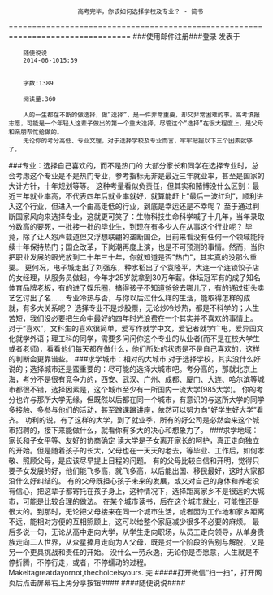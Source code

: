                       高考完毕，你该如何选择学校及专业？ - 简书
================================================================================
###使用邮件注册###登录        发表于


        
        随便说说
        2014-06-1015:39


        字数:1389

        阅读量:360

        人的一生都在不断的做选择，做”选择”，是一件非常重要，却又非常困难的事。高考填报志愿，可能是一个年轻人这辈子做出的第一个重大选择，尽管这个“选择”在很大程度上，是父母和亲朋帮忙给做的。
        无论你的考分高低、专业文理，对于选择学校及专业而言，牢牢把握以下三个因素就够了。
###专业：选择自己喜欢的，而不是热门的        大部分家长和同学在选择专业时，总会考虑这个专业是不是热门专业，参考指标无非是最近三年就业率，甚至是国家的大计方针，十年规划等等。
        这种考量看似负责任，但其实和赌博没什么区别：最近三年就业率高，不代表四年后就业率就好，就算能赶上”最后一波红利”，顺利进入这个行业，但进入一个由高走低的行业，到底是幸运还是不幸呢？
        至于通过判断国家风向来选择专业，这就更可笑了：生物科技生命科学喊了十几年，当年录取分数高的要死，一批接一批的毕业生，到现在有多少人在从事这个行业呢？
        毕竟，除了让人怨声载道但又浮想联翩的垄断国企，目前来看没有任何一个领域能持续十年保持热门；国企改革，下岗潮再度上演，也是不可预测的事情。然而，当你把职业发展的眼光放到二十年三十年，你就知道是否"热门"，其实真的没那么重要。
        更何况，电子城走出了刘强东，种水稻出了个袁隆平，大连一个连锁饺子店的女经理，从服务员做起，今年才25岁就拿到30万年薪。体坛冠军有的成了知名体育品牌老板，有的进了娱乐圈，搞得孩子不知道爸爸去哪儿了，有的通过街头卖艺乞讨出了名......
        专业冷热与否，与你以后过什么样的生活，能取得怎样的成就，有多大关系呢？
        选择专业不是炒股票，无论炒冷炒热，都是不科学的；人生苦短，我们没必要把生命中最好的四年时光浪费在一个其实并不喜欢的事情上。
        对于“喜欢”，文科生的喜欢很简单，爱写作就学中文，爱记者就学广电，爱异国文化就学外语；理工科的同学，需要多问问你这个专业的从业者(而不是在校大学生或者老师)，看看他们每天都在做什么，他们所处的状态是不是自己喜欢的，这样的判断会更靠谱些。
###求学城市：相对的大城市        对于选择学校，其实没什么好说的；选择城市还是蛮重要的：尽可能的选择大城市吧。考分高的，那就北京上海，考分不是很有竞争力的，西安、武汉、广州、成都、厦门、大连、哈尔滨等城市都很不错，选择因素是，这个城市至少有一所国内一流大学(985大学)。
        你的考分也许与那所大学无缘，但既然以后都在同一个城市，有意识的与这所大学的同学多接触、多参与他们的活动，甚至蹭课蹭讲座，依然可以努力向”好学生好大学”看齐。
        功利的说，有了这样的大学，到了就业季，所有的好公司是必然会来这个城市招聘的，接下来能做什么，就看你有多大的决心和想象力了。
###求学地域：家长和子女平等、友好的协商确定        读大学是子女离开家长的呵护，真正走向独立的开始。但是随着孩子的长大，父母也在一天天的老去，等毕业、工作后，如何孝敬、照顾父母，是应该尽早提上日程的问题。
        有的父母比较自信和开明，觉得只要子女发展的好，他们能飞多高，就飞多高，以后能出国、移民最好，这时大家都没什么好纠结的。
        有的父母既担心孩子未来的发展，或又对自己的身体和养老没有信心，把这辈子都寄托在孩子身上，这种情况下，选择距离家乡不是很远的大城市，可能是比较合理的做法。
        在某个城市读书，后在这个城市就业，可能性还是很大的。到那时，无论把父母接来在同一个城市生活，或者因为工作地和家乡距离不远，能相对方便的互相照顾上，这可以给整个家庭减少很多不必要的麻烦。
        最后多说一句，无论从高中走向大学，从学生走向职场，从员工走向领导，从单身贵族走向二人世界，从众星捧月走向为人父母，既是对一个阶段的告别与解脱，又是另一个更具挑战和责任的开始。
        没什么一劳永逸，无论你是否愿意，人生就是不停折腾，不停行走，或者，不停蠕动的过程。
        Makeitagreatdayornot,thechoiceisyours.
        完
#####打开微信“扫一扫”，打开网页后点击屏幕右上角分享按钮####
        ####随便说说####
      